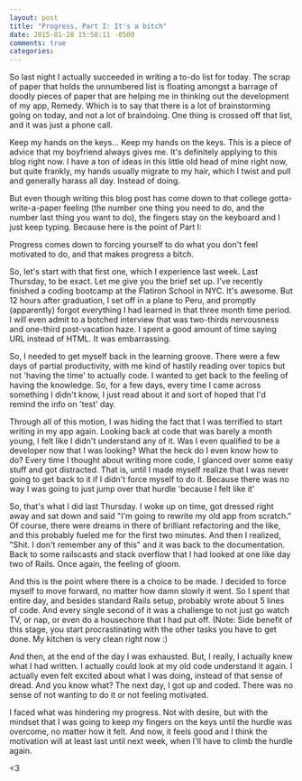 ```yaml
---
layout: post
title: "Progress, Part I: It's a bitch"
date: 2015-01-28 15:58:11 -0500
comments: true
categories: 
---
```


So last night I actually succeeded in writing a to-do list for today. The scrap of paper that holds the unnumbered list is floating amongst a barrage of doodly pieces of paper that are helping me in thinking out the development of my app, Remedy. Which is to say that there is a lot of brainstorming going on today, and not a lot of braindoing. One thing is crossed off that list, and it was just a phone call.

Keep my hands on the keys... Keep my hands on the keys. This is a piece of advice that my boyfriend always gives me. It's definitely applying to this blog right now. I have a ton of ideas in this little old head of mine right now, but quite frankly, my hands usually migrate to my hair, which I twist and pull and generally harass all day. Instead of doing. 

But even though writing this blog post has come down to that college gotta-write-a-paper feeling (the number one thing you need to do, and the number last thing you want to do), the fingers stay on the keyboard and I just keep typing. Because here is the point of Part I:

Progress comes down to forcing yourself to do what you don't feel motivated to do, and that makes progress a bitch.

So, let's start with that first one, which I experience last week. Last Thursday, to be exact. Let me give you the brief set up. I've recently finished a coding bootcamp at the Flatiron School in NYC. It's awesome. But 12 hours after graduation, I set off in a plane to Peru, and promptly (apparently) forgot everything I had learned in that three month time period. I will even admit to a botched interview that was two-thirds nervousness and one-third post-vacation haze. I spent a good amount of time saying URL instead of HTML. It was embarrassing. 

So, I needed to get myself back in the learning groove. There were a few days of partial productivity, with me kind of hastily reading over topics but not 'having the time' to actually code. I wanted to get back to the feeling of having the knowledge. So, for a few days, every time I came across something I didn't know, I just read about it and sort of hoped that I'd remind the info on 'test' day.

Through all of this motion, I was hiding the fact that I was terrified to start writing in my app again. Looking back at code that was barely a month young, I felt like I didn't understand any of it. Was I even qualified to be a developer now that I was looking? What the heck do I even know how to do? Every time I thought about writing more code, I glanced over some easy stuff and got distracted. That is, until I made myself realize that I was never going to get back to it if I didn't force myself to do it. Because there was no way I was going to just jump over that hurdle 'because I felt like it'

So, that's what I did last Thursday. I woke up on time, got dressed right away and sat down and said "I'm going to rewrite my old app from scratch." Of course, there were dreams in there of brilliant refactoring and the like, and this probably fueled me for the first two minutes. And then I realized, "Shit. I don't remember any of this" and it was back to the documentation. Back to some railscasts and stack overflow that I had looked at one like day two of Rails. Once again, the feeling of gloom.

And this is the point where there is a choice to be made. I decided to force myself to move forward, no matter how damn slowly it went. So I spent that entire day, and besides standard Rails setup, probably wrote about 5 lines of code. And every single second of it was a challenge to not just go watch TV, or nap, or even do a housechore that I had put off. (Note: Side benefit of this stage, you start procrastinating with the other tasks you have to get done. My kitchen is very clean right now :)

And then, at the end of the day I was exhausted. But, I really, I actually knew what I had written. I actually could look at my old code understand it again. I actually even felt excited about what I was doing, instead of that sense of dread. And you know what? The next day, I got up and coded. There was no sense of not wanting to do it or not feeling motivated. 

I faced what was hindering my progress. Not with desire, but with the mindset that I was going to keep my fingers on the keys until the hurdle was overcome, no matter how it felt. And now, it feels good and I think the motivation will at least last until next week, when I'll have to climb the hurdle again.

<3